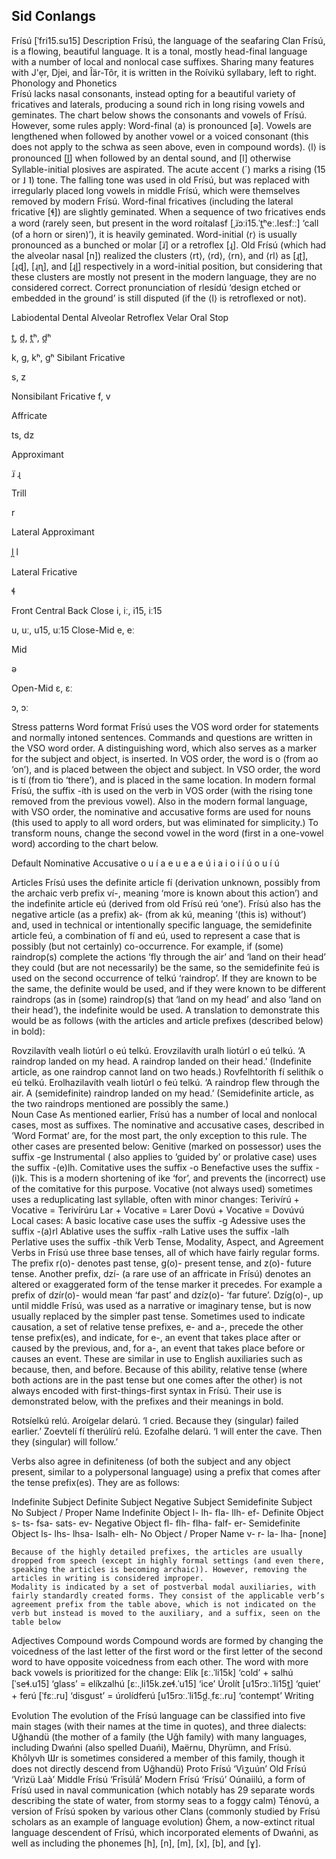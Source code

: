 ## Sid Conlangs

Frísú [ˈfri15.su15]
Description
Frísú, the language of the seafaring Clan Frísú, is a flowing, beautiful language. It is a tonal, mostly head-final language with a number of local and nonlocal case suffixes. Sharing many features with J'ẹr, Djei, and Îär-Tôr, it is written in the Roívikú syllabary, left to right.
Phonology and Phonetics    
Frísú lacks nasal consonants, instead opting for a beautiful variety of fricatives and laterals, producing a sound rich in long rising vowels and geminates. 
The chart below shows the consonants and vowels of Frísú. However, some rules apply:
Word-final ⟨a⟩ is pronounced [ə].
Vowels are lengthened when followed by another vowel or a voiced consonant (this does not apply to the schwa as seen above, even in compound words).
⟨l⟩ is pronounced [l̪] when followed by an dental sound, and [l] otherwise
Syllable-initial plosives are aspirated.
The acute accent (´) marks a rising (15 or ˩ ˥) tone. The falling tone was used in old Frísú, but was replaced with irregularly placed long vowels in middle Frísú, which were themselves removed by modern Frísú.
Word-final fricatives (including the lateral fricative [ɬ]) are slightly geminated. When a sequence of two fricatives ends a word (rarely seen, but present in the word roítalasf  [ˌɹ̈ɔːi15.ˈt̪ʰeː.lesfːː] ‘call (of a horn or siren)’), it is heavily geminated.
Word-initial ⟨r⟩ is usually pronounced as a bunched or molar [ɹ̈] or a retroflex [ɻ]. Old Frísú (which had the alveolar nasal [n]) realized the clusters ⟨rt⟩, ⟨rd⟩, ⟨rn⟩, and ⟨rl⟩ as [ɻʈ], [ɻɖ], [ɻɳ], and [ɻɭ] respectively in a word-initial position, but considering that these clusters are mostly not present in the modern language, they are no considered correct. Correct pronunciation of rlesídú ‘design etched or embedded in the ground’ is still disputed (if the ⟨l⟩ is retroflexed or not).



Labiodental
Dental
Alveolar
Retroflex
Velar
Oral Stop


t̪, d̪, t̪ʰ, d̪ʰ




k, g, kʰ, gʰ
Sibilant Fricative




s, z




Nonsibilant Fricative
f, v








Affricate




ts, dz




Approximant




ɹ̈
ɻ


Trill




r




Lateral Approximant


l̪
l




Lateral Fricative




ɬ









Front
Central
Back
Close
i, iː, i15, iː15


u, uː, u15, uː15
Close-Mid
e, eː




Mid


ə


Open-Mid
ɛ, ɛː


ɔ, ɔː

Stress patterns
Word format
Frísú uses the VOS word order for statements and normally intoned sentences. Commands and questions are written in the VSO word order. A distinguishing word, which also serves as a marker for the subject and object, is inserted. In VOS order, the word is o (from ao ‘on’), and is placed between the object and subject. In VSO order, the word is tí (from tio ‘there’), and is placed in the same location. In modern formal Frísú, the suffix -íth is used on the verb in VOS order (with the rising tone removed from the previous vowel). Also in the modern formal language, with VSO order, the nominative and accusative forms are used for nouns (this used to apply to all word orders, but was eliminated for simplicity.) To transform nouns, change the second vowel in the word (first in a one-vowel word) according to the chart below.

Default
Nominative
Accusative
o
u
í
a
e
u
e
a
e
ú
i
a
i
o
i
í
ú
o
u
í
ú

Articles
	Frísú uses the definite article fí (derivation unknown, possibly from the archaic verb prefix ví-, meaning ‘more is known about this action’) and the indefinite article eú (derived from old Frísú reú ‘one’). Frísú also has the negative article (as a prefix) ak- (from ak kú, meaning ‘(this is) without’) and, used in technical or intentionally specific language, the semidefinite article feú, a combination of fí and eú, used to represent a case that is possibly (but not certainly) co-occurrence. For example, if (some) raindrop(s) complete the actions ‘fly through the air’ and ‘land on their head’ they could (but are not necessarily) be the same, so the semidefinite feú is used on the second occurrence of telkú ‘raindrop’. If they are known to be the same, the definite would be used, and if they were known to be different raindrops (as in (some) raindrop(s) that ‘land on my head’ and also ‘land on their head’), the indefinite would be used. A translation to demonstrate this would be as follows (with the articles and article prefixes (described below) in bold):

Rovzilavíth vealh liotúrl o eú telkú. Erovzilavíth uralh liotúrl o eú telkú. ‘A raindrop landed on my head. A raindrop landed on their head.’ (Indefinite article, as one raindrop cannot land on two heads.)
Rovfelhtoríth fí selithík o eú telkú. Erolhazilavíth vealh liotúrl o feú telkú. ‘A raindrop flew through the air. A (semidefinite) raindrop landed on my head.’ (Semidefinite article, as the two raindrops mentioned are possibly the same.)                  
Noun Case
	As mentioned earlier, Frísú has a number of local and nonlocal cases, most as suffixes. The nominative and accusative cases, described in ‘Word Format’ are, for the most part, the only exception to this rule. The other cases are presented below:
Genitive (marked on possessor) uses the suffix -ge
Instrumental ( also applies to ‘guided by’ or prolative case) uses the suffix -(e)lh.
Comitative uses the suffix -o
Benefactive uses the suffix -(i)k. This is a modern shortening of ike ‘for’, and prevents the (incorrect) use of the comitative for this purpose.
Vocative (not always used) sometimes uses a reduplicating last syllable, often with minor changes:
Terivírú + Vocative = Terivírúru
Lar + Vocative = Larer
Dovú + Vocative = Dovúvú
Local cases:
A basic locative case uses the suffix -g
Adessive uses the suffix -(a)rl
Ablative uses the suffix -ralh
Lative uses the suffix -lalh
Perlative uses the suffix -thík
Verb Tense, Modality, Aspect, and Agreement
	Verbs in Frísú use three base tenses, all of which have fairly regular forms. The prefix r(o)- denotes past tense, g(o)- present tense, and z(o)- future tense. Another prefix, dzí- (a rare use of an affricate in Frísú) denotes an altered or exaggerated form of the tense marker it precedes. For example a prefix of dzír(o)- would mean ‘far past’ and dzíz(o)- ‘far future’. Dzíg(o)-, up until middle Frísú, was used as a narrative or imaginary tense, but is now usually replaced by the simpler past tense.
	Sometimes used to indicate causation, a set of relative tense prefixes, e- and a-, precede the other tense prefix(es), and indicate, for e-, an event that takes place after or caused by the previous, and, for a-, an event that takes place before or causes an event. These are similar in use to English auxiliaries such as because, then, and before. Because of this ability, relative tense (where both actions are in the past tense but one comes after the other) is not always encoded with first-things-first syntax in Frísú. Their use is demonstrated below, with the prefixes and their meanings in bold.

Rotsíelkú relú. Aroígelar delarú. ‘I cried. Because they (singular) failed earlier.’
Zoevtelí fí therúlírú relú. Ezofalhe delarú. ‘I will enter the cave. Then they (singular) will follow.’

Verbs also agree in definiteness (of both the subject and any object present, similar to a polypersonal language) using a prefix that comes after the tense prefix(es). They are as follows:



Indefinite Subject
Definite Subject
Negative Subject
Semidefinite Subject
No Subject / Proper Name
Indefinite Object
l-
lh-
fla-
llh-
ef-
Definite Object
s-
ts-
fsa-
sats-
ev-
Negative Object
fl-
flh-
flha-
falf-
er-
Semidefinite Object
ls-
lhs-
lhsa-
lsalh-
elh-
No Object / Proper Name
v-
r-
la-
lha-
[none]

    
	Because of the highly detailed prefixes, the articles are usually dropped from speech (except in highly formal settings (and even there, speaking the articles is becoming archaic)). However, removing the articles in writing is considered improper.
	Modality is indicated by a set of postverbal modal auxiliaries, with fairly standardly created forms. They consist of the applicable verb’s agreement prefix from the table above, which is not indicated on the verb but instead is moved to the auxiliary, and a suffix, seen on the table below
	
Adjectives
Compound words
Compound words are formed by changing the voicedness of the last letter of the first word or the first letter of the second word to have opposite voicedness from each other. The word with more back vowels is prioritized for the change:
Elík [ɛː.ˈli15k] ‘cold’ + salhú [ˈseɬ.u15] ‘glass’ = elíkzalhú [ɛː.ˌli15k.zeɬ.ˈu15] ‘ice’
Úrolít [u15rɔː.ˈli15t̪] ‘quiet’ + ferú [ˈfɛː.ru] ‘disgust’ = úrolídferú [u15rɔː.ˈli15d̪.ˌfɛː.ru] ‘contempt’
Writing

Evolution
The evolution of the Frísú language can be classified into five main stages (with their names at the time in quotes), and three dialects:
Uğhandü (the mother of a family (the Uğh family) with many languages, including Dwańni (also spelled Duańi), Maërnu, Dhyrümn, and Frísú. Khōlyvh Ɯr is sometimes considered a member of this family, though it does not directly descend from Uğhandü)
Proto Frísú ‘Vìʒuún’
Old Frísú ‘Vrìzü Laà’
Middle Frísú ‘Frīsúlā’
Modern Frísú ‘Frísú’
Oúnaiilú, a form of Frísú used in naval communication (which notably has 29 separate words describing the state of water, from stormy seas to a foggy calm)
Ténovú, a version of Frísú spoken by various other Clans (commonly studied by Frísú scholars as an example of language evolution) 
Ğhem, a now-extinct ritual language descendent of Frísú, which incorporated elements of Dwańni, as well as including the phonemes [h], [n], [m], [x], [b], and [ɣ].

